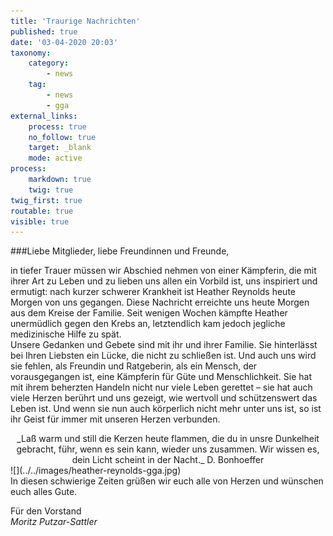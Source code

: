 ```yaml
---
title: 'Traurige Nachrichten'
published: true
date: '03-04-2020 20:03'
taxonomy:
    category:
        - news
    tag:
        - news
        - gga
external_links:
    process: true
    no_follow: true
    target: _blank
    mode: active
process:
    markdown: true
    twig: true
twig_first: true
routable: true
visible: true
---
```


###Liebe Mitglieder, liebe Freundinnen und Freunde,   

in tiefer Trauer müssen wir Abschied nehmen von einer Kämpferin, die mit ihrer Art zu Leben und zu lieben uns allen ein Vorbild ist, uns inspiriert und ermutigt: nach kurzer schwerer Krankheit ist Heather Reynolds heute Morgen von uns gegangen. Diese Nachricht erreichte uns heute Morgen aus dem Kreise der Familie. Seit wenigen Wochen kämpfte Heather unermüdlich gegen den Krebs an, letztendlich kam jedoch jegliche medizinische Hilfe zu spät.   
Unsere Gedanken und Gebete sind mit ihr und ihrer Familie. Sie hinterlässt bei Ihren Liebsten ein Lücke, die nicht zu schließen ist. Und auch uns wird sie fehlen, als Freundin und Ratgeberin, als ein Mensch, der vorausgegangen ist, eine Kämpferin für Güte und Menschlichkeit. Sie hat mit ihrem beherzten Handeln nicht nur viele Leben gerettet – sie hat auch viele Herzen berührt und uns gezeigt, wie wertvoll und schützenswert das Leben ist. Und wenn sie nun auch körperlich nicht mehr unter uns ist, so ist ihr Geist für immer mit unseren Herzen verbunden.
   

<div style="text-align:center" markdown="1" >
_Laß warm und still die Kerzen heute flammen,   
die du in unsre Dunkelheit gebracht,   
führ, wenn es sein kann, wieder uns zusammen.   
Wir wissen es, dein Licht scheint in der Nacht._   
D. Bonhoeffer
</div>

   
<div class="centeredImage" markdown="1" >
![](../../images/heather-reynolds-gga.jpg)
</div>
In diesen schwierige Zeiten grüßen wir euch alle von Herzen und wünschen euch alles Gute.   
   
Für den Vorstand   
_Moritz Putzar-Sattler_